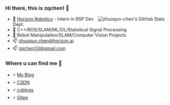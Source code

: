 ### Hi there, this is zqchen! 👋

<img align="right" src="https://github-readme-stats.vercel.app/api?username=zhuoqun-chen&show_icons=true&theme=radical" alt="zhuoqun-chen's GitHub Stats"/>

- 🔭 [Horizon Robotics](https://www.horizon.ai/) - Intern in BSP Dev Dept.
- 🌱 C++/ROS/SLAM/ML/DL/Statistical Signal Processing
- 👯 Robot Manipulation/SLAM/Computer Vision Projects
- 📫 [zhuoqun.chen@horizon.ai](https://mail.horizon.ai)
- 📫 [zqchen33@gmail.com](https://mail.google.com/)

### Where u can find me 👋

- ⚡ [My Blog](https://zqchen.me)
- ⚡ [CSDN](https://blog.csdn.net/chenzz444)
- ⚡ [cnblogs](https://www.cnblogs.com/zqchen33/)
- ⚡ [Gitee](https://gitee.com/zhuoqun-chen)

<!--
### Platforms & Tools 🔧
-->

<!--
### My GitHub Stats &#x1f4c8;

![zhuoqun-chen's GitHub stats](https://github-readme-stats.vercel.app/api?username=zhuoqun-chen&show_icons=true&theme=radical)
-->

<!--
**zhuoqun-chen/zhuoqun-chen** is a ✨ _special_ ✨ repository because its `README.md` (this file) appears on your GitHub profile.

Here are some ideas to get you started:

- 🔭 I’m currently working on ...
- 🌱 I’m currently learning ...
- 👯 I’m looking to collaborate on ...
- 🤔 I’m looking for help with ...
- 💬 Ask me about ...
- 📫 How to reach me: ...
- 😄 Pronouns: ...
- ⚡ Fun fact: ...
-->
